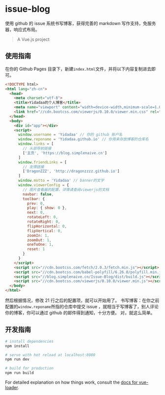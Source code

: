 # issue-blog

使用 github 的 issue 系统书写博客，获得完善的 markdown 写作支持，免服务器，响应式布局。

> A Vue.js project

## 使用指南

在你的 Github Pages 目录下，新建`index.html`文件，并将以下内容复制进去即可。
```html
<!DOCTYPE html>
<html lang="zh-cn">
  <head>
    <meta charset="utf-8">
    <title>Yidadaa的个人博客</title>
    <meta name="viewport" content="width=device-width,minimum-scale=1.0,maximum-scale=1.0,user-scalable=no">
    <link href="//cdn.bootcss.com/viewerjs/0.10.0/viewer.min.css" rel="stylesheet">
  </head>
  <body>
    <div id="app"></div>
    <script>
      window.username = 'Yidadaa' // 你的 github 账户名
      window.reponame = 'Yidadaa.github.io' // 你用来存放博客的仓库名
      window.links = [
        // 头部导航链接
        ['主页', 'https://blog.simplenaive.cn']
      ]
      window.friendLinks = [
        // 友情链接
        ['DragonZZZ', 'http://dragonzzzz.github.io']
      ]
      window.motto = 'Yidadaa' // banner的文字
      window.viewerConfig = {
        // 图片查看器的配置，详情请查阅viewerjs的文档
        navbar: false,
        toolbar: {
          prev: 0,
          play: { show: 0 },
          next: 0,
          rotateLeft: 0,
          rotateRight: 0,
          flipHorizontal: 0,
          flipVertical: 0,
          zoomIn: 1,
          zoomOut: 1,
          oneToOne: 1,
          reset: 1
        }
      }
    </script>
    <script src="//cdn.bootcss.com/fetch/2.0.3/fetch.min.js"></script>
    <script src="//cdn.bootcss.com/babel-polyfill/6.26.0/polyfill.min.js"></script>
    <script src="//blog.simplenaive.cn/Issue-Blog/dist/build.js"></script>
    <script src="//cdn.bootcss.com/viewerjs/0.10.0/viewer.min.js"></script>
  </body>
</html>
```
然后根据情况，修改 21 行之后的配置项，就可以开始用了。
书写博客：在你之前配置的`window.reponame`所指的仓库中提交 issue ，就相当于写博客了，别人评论你的博客，你可以通过 github 的邮件得到通知，十分方便。
对，就这么简单。

## 开发指南

``` bash
# install dependencies
npm install

# serve with hot reload at localhost:8080
npm run dev

# build for production
npm run build
```

For detailed explanation on how things work, consult the [docs for vue-loader](http://vuejs.github.io/vue-loader).
